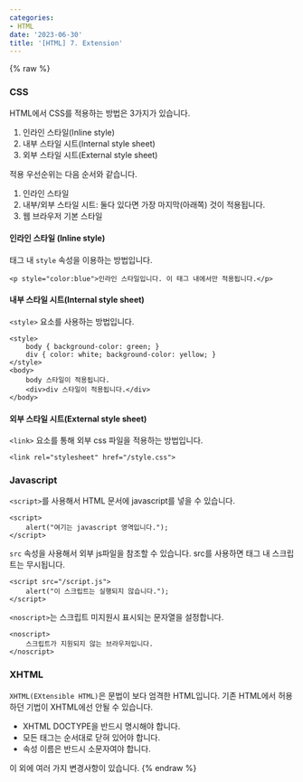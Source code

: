 ```yaml
---
categories:
- HTML
date: '2023-06-30'
title: '[HTML] 7. Extension'
---
```


{% raw %}
### CSS
HTML에서 CSS를 적용하는 방법은 3가지가 있습니다.

1. 인라인 스타일(Inline style)
2. 내부 스타일 시트(Internal style sheet)
3. 외부 스타일 시트(External style sheet)

적용 우선순위는 다음 순서와 같습니다.
1. 인라인 스타일
2. 내부/외부 스타일 시트: 둘다 있다면 가장 마지막(아래쪽) 것이 적용됩니다.
3. 웹 브라우저 기본 스타일

#### 인라인 스타일 (Inline style)
태그 내 `style` 속성을 이용하는 방법입니다.

```
<p style="color:blue">인라인 스타일입니다. 이 태그 내에서만 적용됩니다.</p>
```

#### 내부 스타일 시트(Internal style sheet)
`<style>` 요소를 사용하는 방법입니다.

```
<style>
	body { background-color: green; }
	div { color: white; background-color: yellow; }
</style>
<body>
	body 스타일이 적용됩니다.
	<div>div 스타일이 적용됩니다.</div>
</body>
```

#### 외부 스타일 시트(External style sheet)
`<link>` 요소를 통해 외부 css 파일을 적용하는 방법입니다.

```
<link rel="stylesheet" href="/style.css">
```

### Javascript
`<script>`를 사용해서 HTML 문서에 javascript를 넣을 수 있습니다.

```
<script>
	alert("여기는 javascript 영역입니다.");
</script>
```

`src` 속성을 사용해서 외부 js파일을 참조할 수 있습니다. src를 사용하면 태그 내 스크립트는 무시됩니다.
```
<script src="/script.js">
	alert("이 스크립트는 실행되지 않습니다.");
</script>
```

`<noscript>`는 스크립트 미지원시 표시되는 문자열을 설정합니다.
```
<noscript>
	스크립트가 지원되지 않는 브라우저입니다.
</noscript>
```

### XHTML
`XHTML(EXtensible HTML)`은 문법이 보다 엄격한 HTML입니다. 기존 HTML에서 허용하던 기법이 XHTML에선 안될 수 있습니다.

- XHTML DOCTYPE을 반드시 명시해야 합니다.
- 모든 태그는 순서대로 닫혀 있어야 합니다.
- 속성 이름은 반드시 소문자여야 합니다.

이 외에 여러 가지 변경사항이 있습니다.
{% endraw %}